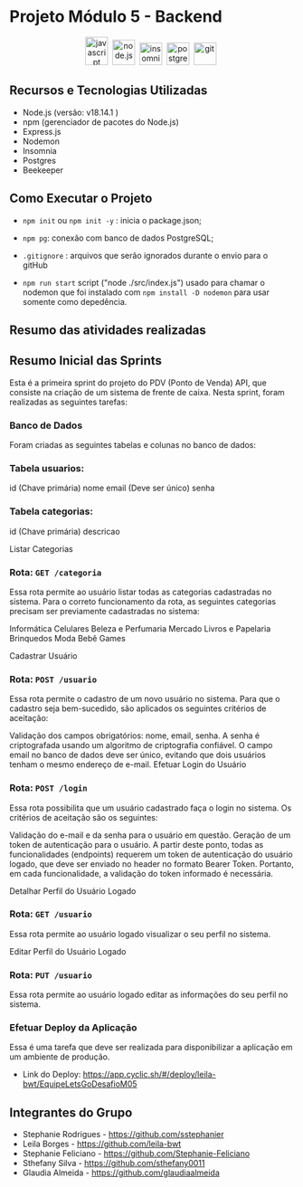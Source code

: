 # Projeto Módulo 5 - Backend

<div align="center">
     <img src="https://github.com/leila-bwt/desafio-backend-m02-b2bt05/assets/108028195/c8c29bd0-c843-4cb8-9b20-9d1d8ed220b4" alt="javascript" height="50" width="40"/>&nbsp;
  <img src="https://github.com/leila-bwt/desafio-backend-m02-b2bt05/assets/108028195/190429a3-c73f-4511-acd5-81c587a98842" alt="node.js" height="45" width="40"/>&nbsp;
  <img src="https://github.com/leila-bwt/desafio-backend-m02-b2bt05/assets/108028195/653d97ba-8b6a-4280-bf00-9d2b6a196374" alt="insomnia" height="40" width="40"/>&nbsp;
  <img src="https://github.com/leila-bwt/DesafioII_API_REST_Cubos_Academi/assets/108028195/224daf50-36f6-457b-8d71-f80b3c6d0b96" alt="postgres" height="40" width="40"/>&nbsp;
     <img src="https://github.com/leila-bwt/desafio-backend-m02-b2bt05/assets/108028195/defd1a31-c91f-4a01-927d-6a968ea4c5d0" alt="git" height="40" width="40"/>&nbsp;
</div>

## Recursos e Tecnologias Utilizadas

- Node.js (versão: v18.14.1 )
- npm (gerenciador de pacotes do Node.js)
- Express.js
- Nodemon
- Insomnia
- Postgres
- Beekeeper





## Como Executar o Projeto

- `npm init` ou `npm init -y` : inicia o package.json;
- `npm pg`: conexão com banco de dados PostgreSQL;
- `.gitignore` : arquivos que serão ignorados durante o envio para o gitHub

- `npm run start` script ("node ./src/index.js") usado para chamar o nodemon que foi instalado com `npm install -D nodemon` para usar somente como depedência.

## Resumo das atividades realizadas 

## Resumo Inicial das Sprints

Esta é a primeira sprint do projeto do PDV (Ponto de Venda) API, que consiste na criação de um sistema de frente de caixa. Nesta sprint, foram realizadas as seguintes tarefas:

### Banco de Dados

Foram criadas as seguintes tabelas e colunas no banco de dados:

### Tabela usuarios:

id (Chave primária)
nome
email (Deve ser único)
senha

### Tabela categorias:

id (Chave primária)
descricao


Listar Categorias

###  Rota: `GET /categoria`

Essa rota permite ao usuário listar todas as categorias cadastradas no sistema. Para o correto funcionamento da rota, as seguintes categorias precisam ser previamente cadastradas no sistema:

Informática
Celulares
Beleza e Perfumaria
Mercado
Livros e Papelaria
Brinquedos
Moda
Bebê
Games


Cadastrar Usuário

### Rota: `POST /usuario`

Essa rota permite o cadastro de um novo usuário no sistema. Para que o cadastro seja bem-sucedido, são aplicados os seguintes critérios de aceitação:

Validação dos campos obrigatórios: nome, email, senha.
A senha é criptografada usando um algoritmo de criptografia confiável.
O campo email no banco de dados deve ser único, evitando que dois usuários tenham o mesmo endereço de e-mail.
Efetuar Login do Usuário



### Rota: `POST /login`

Essa rota possibilita que um usuário cadastrado faça o login no sistema. Os critérios de aceitação são os seguintes:

Validação do e-mail e da senha para o usuário em questão.
Geração de um token de autenticação para o usuário.
A partir deste ponto, todas as funcionalidades (endpoints) requerem um token de autenticação do usuário logado, que deve ser enviado no header no formato Bearer Token. Portanto, em cada funcionalidade, a validação do token informado é necessária.



Detalhar Perfil do Usuário Logado
###  Rota: `GET /usuario`

Essa rota permite ao usuário logado visualizar o seu perfil no sistema.


Editar Perfil do Usuário Logado
### Rota: `PUT /usuario`

Essa rota permite ao usuário logado editar as informações do seu perfil no sistema.


### Efetuar Deploy da Aplicação

Essa é uma tarefa que deve ser realizada para disponibilizar a aplicação em um ambiente de produção.
- Link do Deploy: https://app.cyclic.sh/#/deploy/leila-bwt/EquipeLetsGoDesafioM05

## Integrantes do Grupo

- Stephanie Rodrigues  - https://github.com/sstephanier
- Leila Borges - https://github.com/leila-bwt
- Stephanie Feliciano - https://github.com/Stephanie-Feliciano
- Sthefany Silva - https://github.com/sthefany0011
- Glaudia Almeida - https://github.com/glaudiaalmeida

